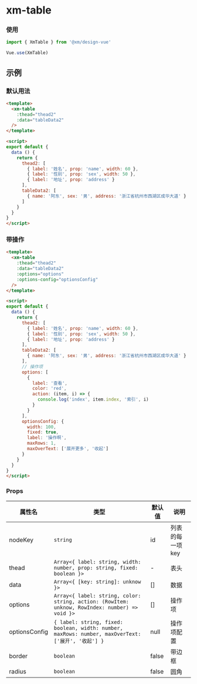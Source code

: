 # xm-table

### 使用

```js
import { XmTable } from '@xm/design-vue'

Vue.use(XmTable)
```

## 示例

### 默认用法

```html
<template>
  <xm-table
    :thead="thead2"
    :data="tableData2"
  />
</template>

<script>
export default {
  data () {
    return {
      thead2: [
        { label: '姓名', prop: 'name', width: 60 },
        { label: '性别', prop: 'sex', width: 50 },
        { label: '地址', prop: 'address' }
      ],
      tableData2: [
        { name: '阿东', sex: '男', address: '浙江省杭州市西湖区成华大道' }
      ]
    }
  }
}  
</script>
```

### 带操作

```html
<template>
  <xm-table
    :thead="thead2"
    :data="tableData2"
    :options="options"
    :options-config="optionsConfig"
  />
</template>

<script>
export default {
  data () {
    return {
      thead2: [
        { label: '姓名', prop: 'name', width: 60 },
        { label: '性别', prop: 'sex', width: 50 },
        { label: '地址', prop: 'address' }
      ],
      tableData2: [
        { name: '阿东', sex: '男', address: '浙江省杭州市西湖区成华大道' }
      ],
      // 操作项
      options: [
        {
          label: '查看',
          color: 'red',
          action: (item, i) => {
            console.log('index', item.index, '索引', i)
          }
        }
      ],
      optionsConfig: {
        width: 100,
        fixed: true,
        label: '操作啊',
        maxRows: 1,
        maxOverText: ['展开更多', '收起']
      }
    }
  }
}  
</script>
```

### Props

属性名|类型|默认值|说明
----|----|----|----
nodeKey|`string`|id|列表的每一项key
thead|`Array<{ label: string, width: number, prop: string, fixed: boolean }>`|-|表头
data|`Array<{ [key: string]: unknow }>`|[]|数据
options|`Array<{ label: string, color: string, action: (RowItem: unknow, RowIndex: number) => void }>`|[]|操作项
optionsConfig|`{ label: string, fixed: boolean, width: number, maxRows: number, maxOverText: ['展开', '收起'] }`|null|操作项配置
border|`boolean`|false|带边框
radius|`boolean`|false|圆角
